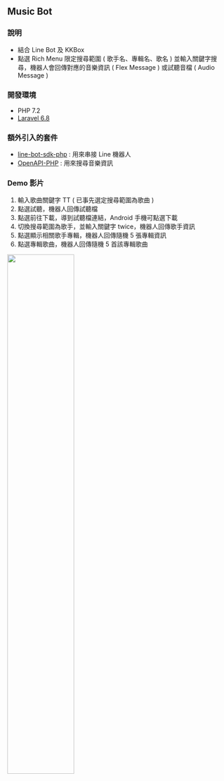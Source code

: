 ## Music Bot

### 說明
- 結合 Line Bot 及 KKBox
- 點選 Rich Menu 限定搜尋範圍 ( 歌手名、專輯名、歌名 ) 並輸入關鍵字搜尋，機器人會回傳對應的音樂資訊 ( Flex Message ) 或試聽音檔 ( Audio Message )

### 開發環境
- PHP 7.2 
- [Laravel 6.8](https://laravel.com/)

### 額外引入的套件
- [line-bot-sdk-php](https://github.com/line/line-bot-sdk-php) : 用來串接 Line 機器人 
- [OpenAPI-PHP](https://github.com/KKBOX/OpenAPI-PHP) : 用來搜尋音樂資訊 

### Demo 影片
1. 輸入歌曲關鍵字 TT ( 已事先選定搜尋範圍為歌曲 )
2. 點選試聽，機器人回傳試聽檔
3. 點選前往下載，導到試聽檔連結，Android 手機可點選下載
4. 切換搜尋範圍為歌手，並輸入關鍵字 twice，機器人回傳歌手資訊
5. 點選顯示相關歌手專輯，機器人回傳隨機 5 張專輯資訊
6. 點選專輯歌曲，機器人回傳隨機 5 首該專輯歌曲

<img src="https://github.com/uhcakip/linebot-music/blob/master/storage/linebot-music-demo.gif?raw=true" width="55%">